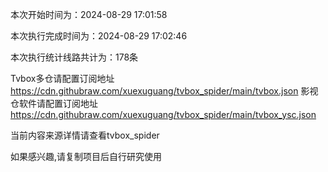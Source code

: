 
本次开始时间为：2024-08-29 17:01:58

本次执行完成时间为：2024-08-29 17:02:46

本次执行统计线路共计为：178条

Tvbox多仓请配置订阅地址 https://cdn.githubraw.com/xuexuguang/tvbox_spider/main/tvbox.json
影视仓软件请配置订阅地址 https://cdn.githubraw.com/xuexuguang/tvbox_spider/main/tvbox_ysc.json

当前内容来源详情请查看tvbox_spider

如果感兴趣,请复制项目后自行研究使用
